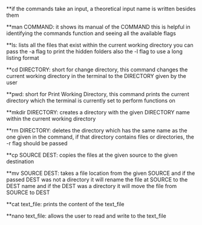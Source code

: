 **if the commands take an input, a theoretical input name is written besides them

**man COMMAND:
	it shows its manual of the COMMAND
	this is helpful in identifying the commands function and seeing all the
	available flags

**ls:
	lists all the files that exist within the current working directory
	you can pass the -a flag to print the hidden folders
	also the -l flag to use a long listing format
	
**cd DIRECTORY:
	short for change directory, this command changes the current working directory in the
	terminal to the DIRECTORY given by the user
	
**pwd:
	short for Print Working Directory, this command prints the current
	directory which the terminal is currently set to perform functions on
	
**mkdir DIRECTORY:
	creates a directory with the given DIRECTORY name
	within the current working directory
	
**rm DIRECTORY:
	deletes the directory which has the same name as the one
	given in the command, if that directory contains files or directories,
	the -r flag should be passed
	
**cp SOURCE DEST:
	copies the files at the given source to the given destination

**mv SOURCE DEST:
	takes a file location from the given SOURCE and if the passed DEST was not a directory it will
	rename the file at SOURCE to the DEST name and if the DEST was a directory it will move the file from SOURCE
	to DEST
	
**cat text_file:
	prints the content of the text_file

**nano text_file:
	allows the user to read and write to the text_file
